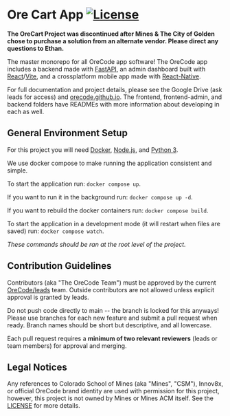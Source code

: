 # Ore Cart App [![License](https://img.shields.io/badge/License-Apache_2.0-blue.svg)](https://opensource.org/licenses/Apache-2.0)

**The OreCart Project was discontinued after Mines & The City of Golden chose to purchase a solution from an alternate vendor. Please direct any questions to Ethan.**

The master monorepo for all OreCode app software! The OreCode app includes a backend made with [FastAPI](https://fastapi.tiangolo.com), an admin dashboard built with [React](https://react.dev/)/[Vite](https://v3.vitejs.dev/guide/), and a crossplatform mobile app made with [React-Native](https://reactnative.dev).

For full documentation and project details, please see the Google Drive (ask leads for access) and [orecode.github.io](https://orecode.github.io). The frontend, frontend-admin, and backend folders have READMEs with more information about developing in each as well.

## General Environment Setup

For this project you will need [Docker](https://www.docker.com), [Node.js](https://nodejs.org/en), and [Python 3](https://www.python.org).

We use docker compose to make running the application consistent and simple. 

To start the application run: `docker compose up`.

If you want to run it in the background run: `docker compose up -d`.

If you want to rebuild the docker containers run: `docker compose build`.

To start the application in a development mode (it will restart when files are saved) run: `docker compose watch`.

*These commands should be ran at the root level of the project.*

## Contribution Guidelines

Contributors (aka "The OreCode Team") must be approved by the current [OreCode/leads](https://github.com/orgs/OreCode/teams/leads) team.
Outside contributors are not allowed unless explicit approval is granted by leads.

Do not push code directly to main -- the branch is locked for this anyways! Please use branches for each new feature and submit a pull request when ready.
Branch names should be short but descriptive, and all lowercase.

Each pull request requires a **minimum of two relevant reviewers** (leads or team members) for approval and merging.

## Legal Notices

Any references to Colorado School of Mines (aka "Mines", "CSM"), Innov8x, or official OreCode brand identity are used with
permission for this project, however, this project is not owned by Mines or Mines ACM itself. See the [LICENSE](https://github.com/OreCode/OreCode-App/blob/main/LICENSE) for more details.
